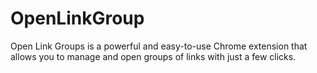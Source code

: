 # OpenLinkGroup
Open Link Groups is a powerful and easy-to-use Chrome extension that allows you to manage and open groups of links with just a few clicks.
